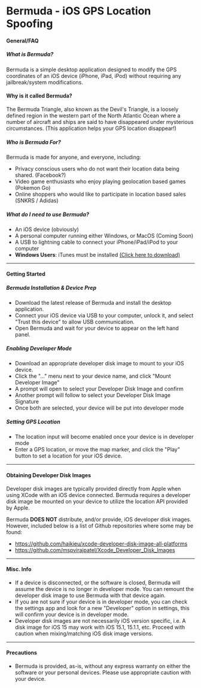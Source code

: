 # Bermuda - iOS GPS Location Spoofing

#### General/FAQ

##### What is Bermuda?

Bermuda is a simple desktop application designed to modify the GPS coordinates of an iOS device (iPhone, iPad, iPod) without requiring any jailbreak/system modifications.

#### Why is it called Bermuda?

The Bermuda Triangle, also known as the Devil's Triangle, is a loosely defined region in the western part of the North Atlantic Ocean where a number of aircraft and ships are said to have disappeared under mysterious circumstances. (This application helps your GPS location disappear!)

##### Who is Bermuda For?

Bermuda is made for anyone, and everyone, including:

- Privacy conscious users who do not want their location data being shared. (Facebook?)
- Video game enthusiasts who enjoy playing geolocation based games (Pokemon Go)
- Online shoppers who would like to participate in location based sales (SNKRS / Adidas)

##### What do I need to use Bermuda?

- An iOS device (obviously)
- A personal computer running either Windows, or MacOS (Coming Soon)
- A USB to lightning cable to connect your iPhone/iPad/iPod to your computer
- **Windows Users**: iTunes must be installed [(Click here to download)](https://support.apple.com/downloads/itunes)

---

#### Getting Started

##### Bermuda Installation & Device Prep

- Download the latest release of Bermuda and install the desktop application.
- Connect your iOS device via USB to your computer, unlock it, and select "Trust this device" to allow USB communication.
- Open Bermuda and wait for your device to appear on the left hand panel.

##### Enabling Developer Mode

- Download an appropriate developer disk image to mount to your iOS device.
- Click the "..." menu next to your device name, and click "Mount Developer Image"
- A prompt will open to select your Developer Disk Image and confirm
- Another prompt will follow to select your Developer Disk Image Signature
- Once both are selected, your device will be put into developer mode

##### Setting GPS Location

- The location input will become enabled once your device is in developer mode
- Enter a GPS location, or move the map marker, and click the "Play" button to set a location for your iOS device.

---

#### Obtaining Developer Disk Images

Developer disk images are typically provided directly from Apple when using XCode with an iOS device connected. Bermuda requires a developer disk image be mounted on your device to utilize the location API provided by Apple.

Bermuda **DOES NOT** distribute, and/or provide, iOS developer disk images. However, included below is a list of Github repositories where some may be found:

- https://github.com/haikieu/xcode-developer-disk-image-all-platforms
- https://github.com/mspvirajpatel/Xcode_Developer_Disk_Images

---

#### Misc. Info

- If a device is disconnected, or the software is closed, Bermuda will assume the device is no longer in developer mode. You can remount the developer disk image to use Bermuda with that device again.
- If you are not sure if your device is in developer mode, you can check the settings app and look for a new "Developer" option in settings, this will confirm your device is in developer mode.
- Developer disk images are not necessarily iOS version specific, i.e. A disk image for iOS 15 may work with iOS 15.1, 15.1.1, etc. Proceed with caution when mixing/matching iOS disk image versions.

---

#### Precautions

- Bermuda is provided, as-is, without any express warranty on either the software or your personal devices. Please use appropriate caution with your device.
